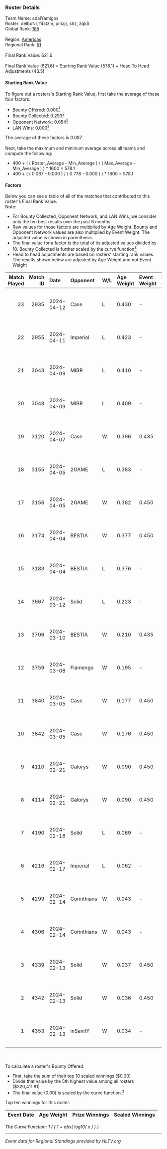 ### Roster Details<br />
Team Name: adalYamigos<br />
Roster: delboNi, f4stzin, piriajr, shz, zqkS<br />
Global Rank: [185](../standings_global.md)<br />
<br />
Region: [Americas]( ../standings_americas.md)<br />
Regional Rank: [51]( ../standings_americas.md)<br />
<br />
Final Rank Value:  621.6<br />
<br />
Final Rank Value (621.6) = Starting Rank Value (578.1) + Head To Head Adjustments (43.5)<br />

#### Starting Rank Value<br />
To figure out a rosters's Starting Rank Value, first take the average of these four factors:<br />
- Bounty Offered: 0.000[<sup>1</sup>](#table2)
- Bounty Collected: 0.293[<sup>2</sup>](#table1)
- Opponent Network: 0.054[<sup>2</sup>](#table1)
- LAN Wins: 0.000[<sup>2</sup>](#table1)

The average of these factors is 0.087<br />
<br />
Next, take the maximum and minimum average across all teams and compute the following:<br />
- 400 + ( ( Roster_Average - Min_Average ) / ( Max_Average - Min_Average ) ) * 1600 = 578.1
- 400 + ( ( 0.087 - 0.000 ) / ( 0.778 - 0.000 ) ) * 1600 = 578.1


#### Factors<br />
Below you can see a table of all of the matches that contributed to this roster's Final Rank Value.<br />
Note:<br />

- For Bounty Collected, Opponent Network, and LAN Wins, we consider only the ten best results over the past 6 months.
- Raw values for those factors are multiplied by Age Weight. Bounty and Opponent Network values are also multiplied by Event Weight. The adjusted value is shown in parenthesis.
- The final value for a factor is the total of its adjusted values divided by 10. Bounty Collected is further scaled by the curve function[<sup>3</sup>](#curveFunction)
- Head to head adjustments are based on rosters' starting rank values. The results shown below are adjusted by Age Weight and not Event Weight
<span id="table1"></span><br />


| Match Played | Match ID | Date       | Opponent    | W/L | Age Weight | Event Weight | Bounty Collected | Opponent Network | LAN Wins  | H2H Adj. | Roster                               |
| -: | -: | :- | :- | :- | :- | :- | :- | :- | :- | -: | :- |
|           23 |     2935 | 2024-04-12 | Case        | L   | 0.430      | -            | -                | -                | -         |    -2.29 | delboNi, f4stzin, piriajr, shz, zqkS |
|           22 |     2955 | 2024-04-11 | Imperial    | L   | 0.423      | -            | -                | -                | -         |    -0.35 | delboNi, f4stzin, piriajr, shz, zqkS |
|           21 |     3043 | 2024-04-09 | MIBR        | L   | 0.410      | -            | -                | -                | -         |    -0.16 | delboNi, f4stzin, piriajr, shz, zqkS |
|           20 |     3048 | 2024-04-09 | MIBR        | L   | 0.409      | -            | -                | -                | -         |    -0.16 | delboNi, f4stzin, piriajr, shz, zqkS |
|           19 |     3120 | 2024-04-07 | Case        | W   | 0.396      | 0.435        | 0.029 (0.005)    | 0.778 (0.134)    | 0 (0.000) |    10.52 | delboNi, f4stzin, piriajr, shz, zqkS |
|           18 |     3155 | 2024-04-05 | 2GAME       | L   | 0.383      | -            | -                | -                | -         |    -5.20 | delboNi, f4stzin, piriajr, shz, zqkS |
|           17 |     3156 | 2024-04-05 | 2GAME       | W   | 0.382      | 0.450        | 0.002 (0.000)    | 0.049 (0.008)    | 0 (0.000) |     7.01 | delboNi, f4stzin, piriajr, shz, zqkS |
|           16 |     3174 | 2024-04-04 | BESTIA      | W   | 0.377      | 0.450        | 0.096 (0.016)    | 0.776 (0.131)    | 0 (0.000) |    10.66 | delboNi, f4stzin, piriajr, shz, zqkS |
|           15 |     3183 | 2024-04-04 | BESTIA      | L   | 0.376      | -            | -                | -                | -         |    -1.19 | delboNi, f4stzin, piriajr, shz, zqkS |
|           14 |     3667 | 2024-03-12 | Solid       | L   | 0.223      | -            | -                | -                | -         |    -1.19 | delboNi, f4stzin, piriajr, shz, zqkS |
|           13 |     3706 | 2024-03-10 | BESTIA      | W   | 0.210      | 0.435        | 0.096 (0.009)    | 0.776 (0.071)    | 0 (0.000) |     6.03 | delboNi, f4stzin, piriajr, shz, zqkS |
|           12 |     3759 | 2024-03-08 | Flamengo    | W   | 0.195      | -            | -                | -                | 0 (0.000) |     2.23 | delboNi, f4stzin, piriajr, shz, zqkS |
|           11 |     3840 | 2024-03-05 | Case        | W   | 0.177      | 0.450        | 0.029 (0.002)    | 0.778 (0.062)    | 0 (0.000) |     4.83 | delboNi, f4stzin, piriajr, shz, zqkS |
|           10 |     3842 | 2024-03-05 | Case        | W   | 0.176      | 0.450        | 0.029 (0.002)    | 0.778 (0.062)    | 0 (0.000) |     4.85 | delboNi, f4stzin, piriajr, shz, zqkS |
|            9 |     4110 | 2024-02-21 | Galorys     | W   | 0.090      | 0.450        | 0.030 (0.001)    | 0.530 (0.021)    | 0 (0.000) |     2.42 | delboNi, f4stzin, piriajr, shz, zqkS |
|            8 |     4114 | 2024-02-21 | Galorys     | W   | 0.090      | 0.450        | 0.030 (0.001)    | 0.530 (0.021)    | 0 (0.000) |     2.42 | delboNi, f4stzin, piriajr, shz, zqkS |
|            7 |     4190 | 2024-02-18 | Solid       | L   | 0.069      | -            | -                | -                | -         |    -0.31 | delboNi, f4stzin, piriajr, shz, zqkS |
|            6 |     4216 | 2024-02-17 | Imperial    | L   | 0.062      | -            | -                | -                | -         |    -0.04 | delboNi, f4stzin, piriajr, shz, zqkS |
|            5 |     4299 | 2024-02-14 | Corinthians | W   | 0.043      | -            | -                | -                | 0 (0.000) |     0.55 | delboNi, f4stzin, piriajr, shz, zqkS |
|            4 |     4306 | 2024-02-14 | Corinthians | W   | 0.043      | -            | -                | -                | -         |     0.55 | delboNi, f4stzin, piriajr, shz, zqkS |
|            3 |     4339 | 2024-02-13 | Solid       | W   | 0.037      | 0.450        | 0.024 (0.000)    | 0.807 (0.013)    | -         |     0.99 | delboNi, f4stzin, piriajr, shz, zqkS |
|            2 |     4342 | 2024-02-13 | Solid       | W   | 0.036      | 0.450        | 0.024 (0.000)    | 0.807 (0.013)    | -         |     0.99 | delboNi, f4stzin, piriajr, shz, zqkS |
|            1 |     4353 | 2024-02-13 | inSanitY    | W   | 0.034      | -            | -                | -                | -         |     0.29 | delboNi, f4stzin, piriajr, shz, zqkS |

<br />
<span id="table2"></span><br />
To calculate a roster's Bounty Offered:<br />

- First, take the sum of their top 10 scaled winnings ($0.00)
- Divide that value by the 5th highest value among all rosters ($320,411.81)
- The final value (0.00) is scaled by the curve function.[<sup>3</sup>](#curveFunction)

Top ten winnings for this roster:<br />

| Event Date | Age Weight | Prize Winnings | Scaled Winnings |
| :- | -: | :- | :- |


<span id="curveFunction"></span>_The Curve Function: 1 / ( 1 + abs( log10( x ) ) )_<br />

---
_Event data for Regional Standings provided by HLTV.org_<br />
